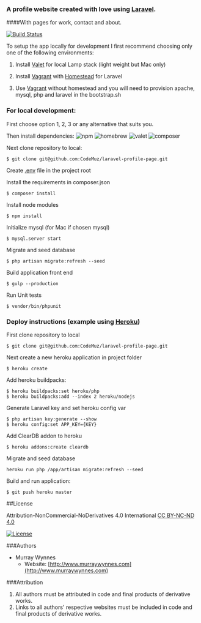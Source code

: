 ### A profile website created with love using [Laravel](https://laravel.com).
####With pages for work, contact and about.

[![Build Status](https://travis-ci.org/CodeMuz/laravel-profile-page.svg?branch=master)](https://travis-ci.org/CodeMuz/laravel-profile-page)

To setup the app locally for development I first recommend choosing only one of the following environments:

 1. Install [Valet](https://laravel.com/docs/5.2/valet) for local Lamp stack (light weight but Mac only)

 2. Install [Vagrant](https://www.vagrantup.com) with [Homestead](https://laravel.com/docs/5.2/homestead) for Laravel

 3. Use [Vagrant](https://www.vagrantup.com) without homestead and you will need to provision apache, mysql, php and laravel in the bootstrap.sh 


### For local development:


First choose option 1, 2, 3 or any alternative that suits you.

 
Then install dependencies:
 ![npm](https://img.shields.io/badge/npm-2.11.3-blue.svg) ![homebrew](https://img.shields.io/badge/Homebrew-0.9.9-blue.svg) ![valet](https://img.shields.io/badge/Valet-1.1.12-blue.svg)
![composer](https://img.shields.io/badge/Composer-1.1.0-blue.svg)

 
Next clone repository to local:
```
$ git clone git@github.com:CodeMuz/laravel-profile-page.git
```
 
Create [.env](https://github.com/laravel/laravel/blob/master/.env.example) file in the project root

 
Install the requirements in composer.json
```
$ composer install
```

 
Install node modules
```
$ npm install
```

 
Initialize mysql (for Mac if chosen mysql)
```
$ mysql.server start
```

 
Migrate and seed database
```
$ php artisan migrate:refresh --seed
```

 
Build application front end
```
$ gulp --production
```

 
Run Unit tests
```
$ vendor/bin/phpunit
```





###  Deploy instructions (example using [Heroku](https://dashboard.heroku.com/))


First clone repository to local
```
$ git clone git@github.com:CodeMuz/laravel-profile-page.git
```

 
Next create a new heroku application in project folder
```
$ heroku create
```

 
Add heroku buildpacks:
```
$ heroku buildpacks:set heroku/php
$ heroku buildpacks:add --index 2 heroku/nodejs
```

 
Generate Laravel key and set heroku config var
```
$ php artisan key:generate --show
$ heroku config:set APP_KEY={KEY}
```

 
Add ClearDB addon to heroku
```
$ heroku addons:create cleardb
```

 
Migrate and seed database
```
heroku run php /app/artisan migrate:refresh --seed
```

 
Build and run application:
```
$ git push heroku master
```



##License

Attribution-NonCommercial-NoDerivatives 4.0 International
[CC BY-NC-ND 4.0](http://creativecommons.org/licenses/by-nc-nd/4.0/) 

[![License](https://licensebuttons.net/l/by-nc-nd/3.0/88x31.png)](http://creativecommons.org/licenses/by-nc-nd/4.0/)

###Authors

* Murray Wynnes
    * Website: [http://www.murraywynnes.com](http://www.murraywynnes.com)

###Attribution

1. All authors must be attributed in code and final products of derivative works.
2. Links to all authors' respective websites must be included in code and final products of derivative works.